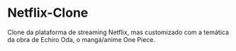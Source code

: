 # Netflix-Clone
Clone da plataforma de streaming Netflix, mas customizado com a temática da obra de Echiro Oda, o mangá/anime One Piece.
